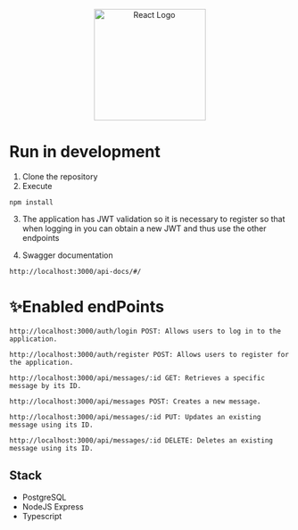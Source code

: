 <p align="center">
  <a href="http://nestjs.com/" target="blank"><img src="https://upload.wikimedia.org/wikipedia/commons/thumb/a/a7/React-icon.svg/512px-React-icon.svg.png?20220125121207" width="200" alt="React Logo" /></a>
</p>

# Run in development

1. Clone the repository
2. Execute
```
npm install
```
3. The application has JWT validation so it is necessary to register so that when logging in you can obtain a new JWT and thus use the other endpoints

4. Swagger documentation
```
http://localhost:3000/api-docs/#/
```

# ✨Enabled endPoints
```
http://localhost:3000/auth/login POST: Allows users to log in to the application.
```
```
http://localhost:3000/auth/register POST: Allows users to register for the application.
```
```
http://localhost:3000/api/messages/:id GET: Retrieves a specific message by its ID.
```
```
http://localhost:3000/api/messages POST: Creates a new message.
```
```
http://localhost:3000/api/messages/:id PUT: Updates an existing message using its ID.
```
```
http://localhost:3000/api/messages/:id DELETE: Deletes an existing message using its ID.
```
## Stack
* PostgreSQL
* NodeJS Express
* Typescript